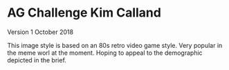 # AG Challenge Kim Calland
Version 1
October 2018

This image style is based on an 80s retro video game style. Very popular in the meme worl at the moment. Hoping to appeal to the demographic depicted in the brief.
